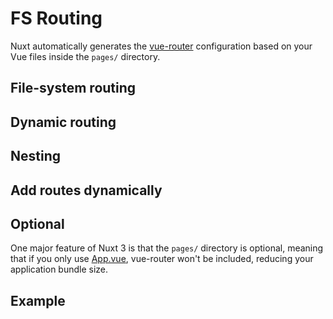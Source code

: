 # FS Routing

Nuxt automatically generates the [vue-router](https://next.router.vuejs.org) configuration based on your Vue files inside the `pages/` directory.

## File-system routing

## Dynamic routing

## Nesting

## Add routes dynamically

## Optional

One major feature of Nuxt 3 is that the `pages/` directory is optional, meaning that if you only use [App.vue](/docs/app/main), vue-router won't be included, reducing your application bundle size.

## Example
